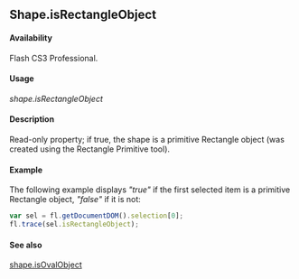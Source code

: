## Shape.isRectangleObject

#### Availability

Flash CS3 Professional.

#### Usage

*shape.isRectangleObject*

#### Description

Read-only property; if true, the shape is a primitive Rectangle object (was created using the Rectangle Primitive tool).

#### Example

The following example displays *"true"* if the first selected item is a primitive Rectangle object, *"false"* if it is not:

```javascript
var sel = fl.getDocumentDOM().selection[0]; 
fl.trace(sel.isRectangleObject);

```
#### See also

[shape.isOvalObject](../Shape_object/shape9.md)

